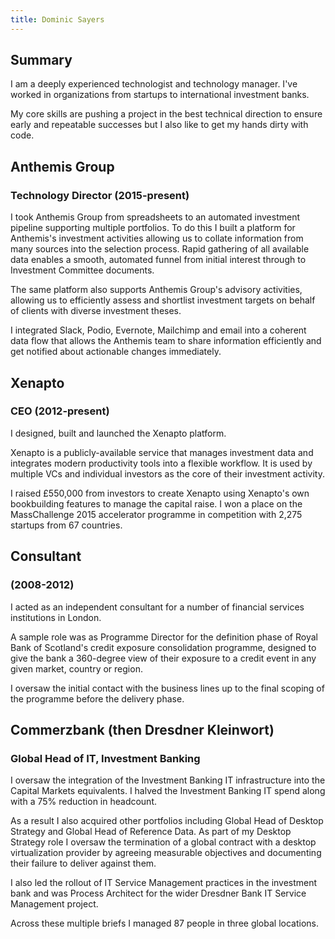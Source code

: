 ```yaml
---
title: Dominic Sayers
---
```


## Summary

I am a deeply experienced technologist and technology manager. I've worked in organizations from startups to international investment banks.

My core skills are pushing a project in the best technical direction to ensure early and repeatable successes but I also like to get my hands dirty with code.

## Anthemis Group

### Technology Director (2015-present)

I took Anthemis Group from spreadsheets to an automated investment pipeline supporting multiple portfolios. To do this I built a platform for Anthemis's investment activities allowing us to collate information from many sources into the selection process. Rapid gathering of all available data enables a smooth, automated funnel from initial interest through to Investment Committee documents.

The same platform also supports Anthemis Group's advisory activities, allowing us to efficiently assess and shortlist investment targets on behalf of clients with diverse investment theses.

I integrated Slack, Podio, Evernote, Mailchimp and email into a coherent data flow that allows the Anthemis team to share information efficiently and get notified about actionable changes immediately.

## Xenapto

### CEO (2012-present)

I designed, built and launched the Xenapto platform.

Xenapto is a publicly-available service that manages investment data and integrates modern productivity tools into a flexible workflow. It is used by multiple VCs and individual investors as the core of their investment activity.

I raised £550,000 from investors to create Xenapto using Xenapto's own bookbuilding features to manage the capital raise. I won a place on the MassChallenge 2015 accelerator programme in competition with 2,275 startups from 67 countries.

## Consultant

### (2008-2012)

I acted as an independent consultant for a number of financial services institutions in London.

A sample role was as Programme Director for the definition phase of Royal Bank of Scotland's credit exposure consolidation programme, designed to give the bank a 360-degree view of their exposure to a credit event in any given market, country or region.

I oversaw the initial contact with the business lines up to the final scoping of the programme before the delivery phase.

## Commerzbank (then Dresdner Kleinwort)

### Global Head of IT, Investment Banking

I oversaw the integration of the Investment Banking IT infrastructure into the Capital Markets equivalents. I halved the Investment Banking IT spend along with a 75% reduction in headcount.

As a result I also acquired other portfolios including Global Head of Desktop Strategy and Global Head of Reference Data. As part of my Desktop Strategy role I oversaw the termination of a global contract with a desktop virtualization provider by agreeing measurable objectives and documenting their failure to deliver against them.

I also led the rollout of IT Service Management practices in the investment bank and was Process Architect for the wider Dresdner Bank IT Service Management project.

Across these multiple briefs I managed 87 people in three global locations.
